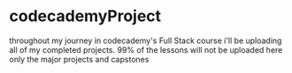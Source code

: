 # codecademyProject

throughout my journey in codecademy's Full Stack course i'll be uploading all of my completed projects.  99% of the lessons will not be uploaded here only the major projects and capstones
 
